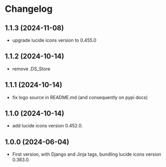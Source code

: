 
# Changelog
## 1.1.3 (2024-11-08)

* upgrade lucide icons version to 0.455.0

## 1.1.2 (2024-10-14)

* remove .DS_Store

## 1.1.1 (2024-10-14)

* fix logo source in README.md (and consequently on pypi docs)

## 1.1.0 (2024-10-14)

* add lucide icons version 0.452.0.

## 1.0.0 (2024-06-04)

* First version, with Django and Jinja tags, bundling lucide icons version 0.383.0.
